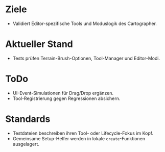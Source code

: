 # Ziele
- Validiert Editor-spezifische Tools und Moduslogik des Cartographer.

# Aktueller Stand
- Tests prüfen Terrain-Brush-Optionen, Tool-Manager und Editor-Modi.

# ToDo
- UI-Event-Simulationen für Drag/Drop ergänzen.
- Tool-Registrierung gegen Regressionen absichern.

# Standards
- Testdateien beschreiben ihren Tool- oder Lifecycle-Fokus im Kopf.
- Gemeinsame Setup-Helfer werden in lokale `create`-Funktionen ausgelagert.
